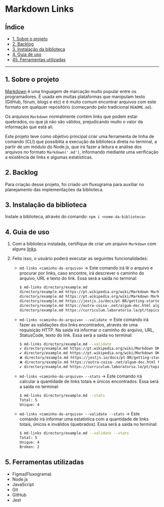 # Markdown Links

## Índice

* [1. Sobre o projeto](#1-sobre-o-projeto)
* [2. Backlog](#2-backlog)
* [3. Instalação da biblioteca](#3-instalação-da-biblioteca)
* [4. Guia de uso](#4-guia-de-uso)
* [45. Ferramentas utilizadas](#5-ferramentas-utilizadas)

***

## 1. Sobre o projeto

[Markdown](https://pt.wikipedia.org/wiki/Markdown) é uma linguagem de marcação
muito popular entre os programadores. É usada em muitas plataformas que
manipulam texto (GitHub, fórum, blogs e etc) e é muito comum encontrar arquivos
com este formato em qualquer repositório (começando pelo tradicional
`README.md`).

Os arquivos `Markdown` normalmente contém _links_ que podem estar
quebrados, ou que já não são válidos, prejudicando muito o valor da
informação que está ali.

Este projeto teve como objetivo principal criar uma ferramenta de linha de comando (CLI) que possiblita a execução da biblioteca direta no terminal, a partir de um módulo do Node.js, que irá fazer a leitura e análise dos arquivos no formato `Markdown('.md')`, informando mediante uma verificação a existência de links e algumas estatísticas.

## 2. Backlog 

Para criação desse projeto, foi criado um fluxograma para auxiliar no planejamento das implementações da biblioteca.


## 3. Instalação da biblioteca

Instale a biblioteca, através do comando: `npm i <nome-da-biblioteca>`

## 4. Guia de uso

1. Com a biblioteca instalada, certifique de criar um arquivo `Markdown` com alguns [links](https://pt.wikipedia.org/wiki/Markdown).

2. Feito isso, o usuário poderá executar as seguintes funcionalidades:

    * `md-links <caminho-do-arquivo>` -> Este comando irá lê o arquivo e procurar por links, caso encontre, irá descrever o caminho do arquivo, URL e texto do link.
Essa será a saída no terminal:
      ```sh
      $ md-links directory/example.md
      directory/example.md https://pt.wikipedia.org/wiki/Markdown Markdown
      directory/example.md https://pt.wikipedia.org/wiki/Markdown Markdown
      directory/example.md https://jestjs.io/docs/pt-BR/getting-starte Introdução ao Jest - Documentação oficial
      directory/example.md https://outra-coisa-.net/algum-doc.html algum doc
      directory/example.md https://curriculum.laboratoria.la/pt/topics/javascript/05-objects/01-objects Objetos em JavaScript
      ```

    * `md-links <caminho-do-arquivo> --validate` -> Este comando irá fazer as validações dos links encontrados, através de uma requisição HTTP. Na saída irá informar o caminho do arquivo, URL, StatusCode, texto do link.
Essa será a saída no terminal:
      ```sh
      $ md-links directory/example.md --validate
      ✔️ directory/example.md https://pt.wikipedia.org/wiki/Markdown OK 200 Markdown
      ✔️ directory/example.md https://pt.wikipedia.org/wiki/Markdown OK 200 Markdown
      ❌ directory/example.md https://jestjs.io/docs/pt-BR/getting-starte FAIL 404 Introdução ao Jest - Documentação oficial
      ❌ directory/example.md https://outra-coisa-.net/algum-doc.html FAIL ENOTFOUND algum doc
      ✔️ directory/example.md https://curriculum.laboratoria.la/pt/topics/javascript/05-objects/01-objects OK 200 Objetos em JavaScript
      ```

    * `md-links <caminho-do-arquivo> --stats` -> Este comando irá calcular a quantidade de links totais e únicos encontrados.
    Essa será a saída no terminal:
      ```sh
      $ md-links directory/example.md --stats
      Total: 5
      Unique: 4
      ```

    * `md-links <caminho-do-arquivo> --validate --stats` -> Este comando irá informar uma estatística com a quantidade de links totais, únicos e inválidos (quebrados). 
    Essa será a saída no terminal:
      ```sh
      $ md-links directory/example.md --validate --stats
      Total: 5
      Unique: 4
      Broken: 2
      ```

## 5. Ferramentas utilizadas

* Figma(Fluxograma)
* Node.js
* JavaScript
* Git
* GitHub
* Jest
